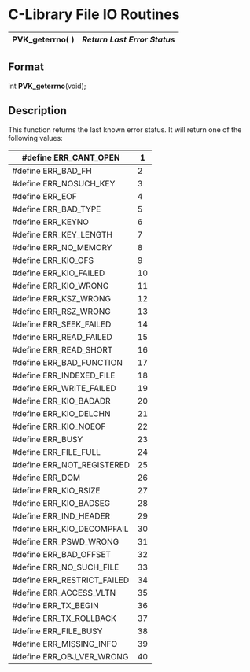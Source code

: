 # C-Library File IO Routines

**PVK_geterrno( )** |  **_Return Last Error Status_**  
---|---  
  
## Format

int **PVK_geterrno**(void);

## Description

This function returns the last known error status. It will return one of the following values:

#define ERR_CANT_OPEN |  1  
---|---  
#define ERR_BAD_FH |  2  
#define ERR_NOSUCH_KEY |  3  
#define ERR_EOF |  4  
#define ERR_BAD_TYPE |  5  
#define ERR_KEYNO |  6  
#define ERR_KEY_LENGTH |  7  
#define ERR_NO_MEMORY |  8  
#define ERR_KIO_OFS |  9  
#define ERR_KIO_FAILED |  10  
#define ERR_KIO_WRONG |  11  
#define ERR_KSZ_WRONG |  12  
#define ERR_RSZ_WRONG |  13  
#define ERR_SEEK_FAILED |  14  
#define ERR_READ_FAILED |  15  
#define ERR_READ_SHORT |  16  
#define ERR_BAD_FUNCTION |  17  
#define ERR_INDEXED_FILE |  18  
#define ERR_WRITE_FAILED |  19  
#define ERR_KIO_BADADR |  20  
#define ERR_KIO_DELCHN |  21  
#define ERR_KIO_NOEOF |  22  
#define ERR_BUSY |  23  
#define ERR_FILE_FULL |  24  
#define ERR_NOT_REGISTERED |  25  
#define ERR_DOM |  26  
#define ERR_KIO_RSIZE |  27  
#define ERR_KIO_BADSEG |  28  
#define ERR_IND_HEADER |  29  
#define ERR_KIO_DECOMPFAIL |  30  
#define ERR_PSWD_WRONG |  31  
#define ERR_BAD_OFFSET |  32  
#define ERR_NO_SUCH_FILE |  33  
#define ERR_RESTRICT_FAILED |  34  
#define ERR_ACCESS_VLTN |  35  
#define ERR_TX_BEGIN |  36  
#define ERR_TX_ROLLBACK |  37  
#define ERR_FILE_BUSY |  38  
#define ERR_MISSING_INFO |  39  
#define ERR_OBJ_VER_WRONG |  40
